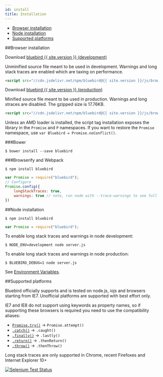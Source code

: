 ```yaml
---
id: install
title: Installation
---
```


- [Browser installation](#browser-installation)
- [Node installation](#node-installation)
- [Supported platforms](#supported-platforms)

##Browser installation

Download <a href="https://cdn.jsdelivr.net/npm/bluebird@{{ site.version }}/js/browser/bluebird.js">bluebird {{ site.version }} (development)</a>

Unminified source file meant to be used in development. Warnings and long stack traces are enabled which are taxing on performance.

```html
<script src="//cdn.jsdelivr.net/npm/bluebird@{{ site.version }}/js/browser/bluebird.js"></script>
```

Download <a href="https://cdn.jsdelivr.net/npm/bluebird@{{ site.version }}/js/browser/bluebird.min.js">bluebird {{ site.version }} (production)</a>

Minified source file meant to be used in production. Warnings and long straces are disabled. The gzipped size is 17.76KB.

```html
<script src="//cdn.jsdelivr.net/npm/bluebird@{{ site.version }}/js/browser/bluebird.min.js"></script>
```

Unless an AMD loader is installed, the script tag installation exposes the library in the `Promise` and `P` namespaces. If you want to restore the `Promise` namespace, use `var Bluebird = Promise.noConflict()`.

###Bower

```
$ bower install --save bluebird
```

###Browserify and Webpack

```
$ npm install bluebird
```

```js
var Promise = require("bluebird");
// Configure
Promise.config({
    longStackTraces: true,
    warnings: true // note, run node with --trace-warnings to see full stack traces for warnings
})
```

##Node installation

```
$ npm install bluebird
```

```js
var Promise = require("bluebird");
```

To enable long stack traces and warnings in node development:

```
$ NODE_ENV=development node server.js
```

To enable long stack traces and warnings in node production:

```
$ BLUEBIRD_DEBUG=1 node server.js
```

See [Environment Variables](.).

##Supported platforms

Bluebird officially supports and is tested on node.js, iojs and browsers starting from IE7. Unofficial platforms are supported with best effort only.

IE7 and IE8 do not support using keywords as property names, so if supporting these browsers is required you need to use the compatibility aliases:


- [`Promise.try()`](.) -> `Promise.attempt()`
- [`.catch()`](.) -> `.caught()`
- [`.finally()`](.) -> `.lastly()`
- [`.return()`](.) -> `.thenReturn()`
- [`.throw()`](.) -> `.thenThrow()`

Long stack traces are only supported in Chrome, recent Firefoxes and Internet Explorer 10+

[![Selenium Test Status](https://saucelabs.com/browser-matrix/petka_antonov.svg)](https://saucelabs.com/u/petka_antonov)

